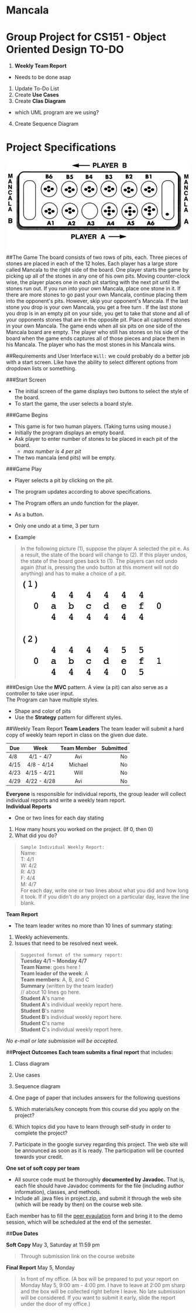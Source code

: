 Mancala
=======

Group Project for CS151 - Object Oriented Design
TO-DO
=======
1. __Weekly Team Report__
  * Needs to be done asap
1. Update To-Do List  
2. Create **Use Cases**  
3. Create **Clas Diagram**
  * which UML program are we using?
4. Create Sequence Diagram

Project Specifications
=====
![mancala](useful/board.jpg)
##The Game
The board consists of two rows of pits, each. Three pieces of stones are placed in each of the 12 holes. Each player has a large store called Mancala to the right side of the board. One player starts the game by picking up all of the stones in any one of his own pits. Moving counter-clock wise, the player places one in each pit starting with the next pit until the stones run out. If you run into your own Mancala, place one stone in it. If there are more stones to go past your own Mancala, continue placing them into the opponent's pits. However, skip your opponent's Mancala. If the last stone you drop is your own Mancala, you get a free turn . If the last stone you drop is in an empty pit on your side, you get to take that stone and all of your opponents stones that are in the opposite pit. Place all captured stones in your own Mancala. The game ends when all six pits on one side of the Mancala board are empty. The player who still has stones on his side of the board when the game ends captures all of those pieces and place them in his Mancala. The player who has the most stones in his Mancala wins.

##Requirements and User Interface
`Will:` we could probably do a better job with a start screen.  Like have the ability to select different options from dropdown lists or something.

###Start Screen
* The initial screen of the game displays two buttons to select the style of the board.
* To start the game, the user selects a board style.

###Game Begins
* This game is for two human players. (Taking turns using mouse.)
* Initially the program displays an empty board.
* Ask player to enter number of stones to be placed in each pit of the board.
  * _max number is 4 per pit_
* The two mancala (end pits) will be empty.

###Game Play
* Player selects a pit by clicking on the pit.
 * The program updates according to above specifications.

* The Program offers an undo function for the player.
 * As a button.
 * Only one undo at a time, 3 per turn
 * Example  
 > In the following picture
 (1), suppose the player A selected the pit e. As a result, the state of the board will change to (2). If this player undos, the state of the board goes back to (1). The players can not undo again (that is, pressing the undo button at this moment will not do anything) and has to make a choice of a pit.  
![ex1](useful/ex1.png)

###Design
Use the __MVC__ pattern.  A view (a pit) can also serve as a controller to take user input.  
The Program can have multiple styles.  
* Shape and color of pits  
* Use the __Strategy__ pattern for different styles.  



##Weekly Team Report
__Team Leaders__
The team leader will submit a hard copy of weekly team report in class on the given due date.

| Due| Week        | Team Member | Submitted |
|----|:-----------:|:-----------:| ---------:|
|4/8 | 4/1 - 4/7   | Avi         | No        |
|4/15| 4/8 - 4/14  | Michael     | No        |
|4/23| 4/15 - 4/21 | Will        | No        |
|4/29| 4/22 - 4/28 | Avi         | No        |

__Everyone__ is responsible for individual reports, the group leader will collect individual reports and write a weekly team report.  
__Individual Reports__
+ One or two lines for each day stating
 1. How many hours you worked on the project. (If 0, then 0)
 2. What did you do?  

 > `Sample Individual Weekly Report:`  
 Name:  
 T: 4/1  
W: 4/2  
R: 4/3  
F: 4/4  
M: 4/7  
For each day, write one or two lines about what you did and how long it took.
If if you didn't do any project on a particular day, leave the line blank.

__Team Report__
+ The team leader writes no more than 10 lines of summary stating:
 1. Weekly achievements.
 2. Issues that need to be resolved next week.

 >`Suggested format of the summary report:`  
 __Tuesday 4/1 ~ Monday 4/7__  
 __Team Name__: goes here !  
 __Team leader of the week__: A  
 __Team members__: A, B, and C  
 __Summary__ (written by the team leader)  
 // about 10 lines go here.  
 __Student A__'s name  
 __Student A__'s individual weekly report here.  
 __Student B__'s name  
 __Student B__'s individual weekly report here.  
 __Student C__'s name  
 __Student C__'s individual weekly report here.  

*No e-mail or late submission will be accepted.*

##__Project Outcomes__
__Each team submits a final report__ that includes:
1. Class diagram  
2. Use cases  
3. Sequence diagram  
4. One page of paper that includes answers for the following questions  
  1. Which materials/key concepts from this course did you apply on the project?  
  2. Which topics did you have to learn through self-study in order to complete the project?

5. Participate in the google survey regarding this project. The web site will be announced as soon as it is ready. The participation will be counted towards your credit.  

 __One set of soft copy per team__
 + All source code must be thoroughly __documented by Javadoc.__ That is, each file should have Javadoc comments for the file (including author information), classes, and methods.
 + Include all .java files in project.zip, and submit it through the web site (which will be ready by then) on the course web site.

Each member has to fill the [peer evaulation](http://www.cs.sjsu.edu/~kim/cs151/contents/project/peer_eval.html) form and bring it to the demo session, which will be scheduled at the end of the semester.

##__Due Dates__

__Soft Copy__ May 3, Saturday at 11:59 pm  
> Through submission link on the course website

__Final Report__ May 5, Monday
>In front of my office. (A box will be prepared to put your report on Monday May 5, 9:00 am - 4:00 pm. I have to leave at 2:00 pm sharp and the box will be collected right before I leave. No late submission will be considered. If you want to submit it early, slide the report under the door of my office.)
